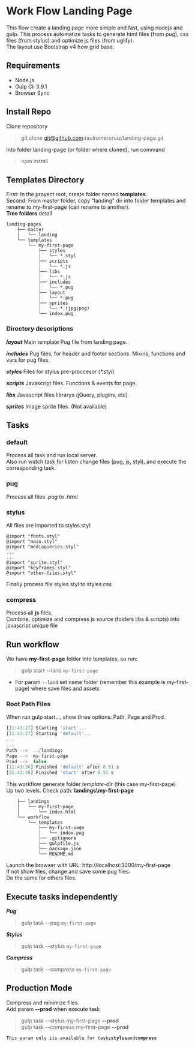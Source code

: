 # Work Flow Landing Page
This flow create a landing page more simple and fast, using nodejs and gulp. This process automatize tasks to generate html files (from pug), css files (from stylus) and optimize js files (from uglify).  
The layout use Bootstrap v4 how grid base.

## Requirements
- Node.js
- Gulp Cli 3.9.1
- Browser Sync


## Install Repo
Clone repository  
> git clone git@github.com:raulromeroruiz/landing-page.git  

Into folder landing-page (or folder where cloned), run command
> npm install


## Templates Directory

First: In the proyect root, create folder named **templates**.  
Second: From master folder, copy "landing" dir into folder templates and rename to my-first-page (can rename to another).  
**Tree folders** detail

```
landing-pages
	├── master
	|	└── landing
	└── templates
		└── my-first-page
			├── styles
			|   └── *.styl
			├── scripts
			|   └── *.js
			├── libs
			|   └── *.js
			├── includes
			|   └── *.pug
			├── layout
			|   └── *.pug
			├── sprites
			|   └── *.(jpg|png)
			└── index.pug

```

### Directory descriptions

_**layout**_
Main template Pug file from landing page.

_**includes**_
Pug files, for header and footer sections. Mixins, functions and vars for pug files.

_**styles**_
Files for stylus pre-proccesor (_*.styl_)

_**scripts**_
Javascript files. Functions & events for page.

_**libs**_
Javascript files librarys (jQuery, plugins, etc)

_**sprites**_
Image sprite files. (Not available)

## Tasks
### default
Process all task and run local server.  
Also run watch task for listen change files (pug, js, styl), and execute the corresponding task.

### pug
Process all files *.pug* to *.html*

### stylus
All files are imported to styles.styl:
``` 
@import "fonts.styl"
@import "main.styl"
@import "mediaqueries.styl"
...
...
@import "sprite.styl"
@import "keyframes.styl"
@import "other-files.styl"
```
Finally process file styles.styl to styles.css

### compress
Process all **js** files.  
Combine, optimize and compress js source (folders libs & scripts) into javascript unique file


## Run workflow
We have **my-first-page** folder into templates, so run:

> gulp start --land ``my-first-page``

- For param ``--land`` set name folder (remember this example is my-first-page) where save files and assets


### Root Path Files
When run gulp start..., show three options: Path, Page and Prod.
```javascript
[11:43:27] Starting 'start'...
[11:43:27] Starting 'default'...
...
...
Path -->  ../landings
Page -->  my-first-page
Prod -->  false
[11:43:36] Finished 'default' after 8.51 s
[11:43:36] Finished 'start' after 8.51 s
```

This workflow generate folder *template-dir* (this case my-first-page)  
Up two levels. Check path: **landings\my-first-page**  

```
	├── landings
	|	└── my-first-page
	|		└── index.html
	└── workflow
		└── templates
			├── my-first-page
			|	└── index.pug
			├── .gitignore
			├── gulpfile.js
			├── package.json
			└── README.md
```

Launch the browser with URL: http://localhost:3000/my-first-page  
If not show files, change and save some pug files.  
Do the same for others files.


## Execute tasks independently

_**Pug**_
> gulp task --pug ``my-first-page``

_**Stylus**_
> gulp task --stylus ``my-first-page``

_**Compress**_
> gulp task --compress ``my-first-page``



## Production Mode

Compress and minimize files.  
Add param **--prod** when execute task

> gulp task --stylus my-first-page **--prod**  
> gulp task --compress my-first-page **--prod**

`This param only its available for tasks`**`stylus`**` and `**`compress`**
